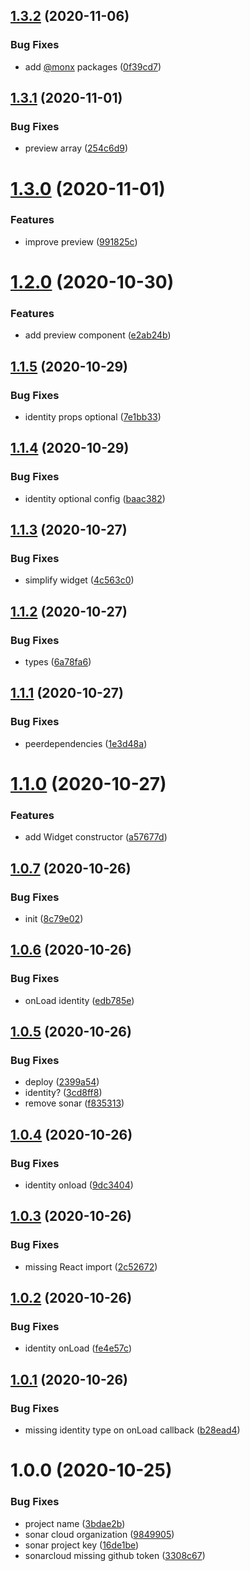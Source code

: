 ## [1.3.2](https://github.com/monx-dev/React-NetlifyCMS/compare/v1.3.1...v1.3.2) (2020-11-06)


### Bug Fixes

* add [@monx](https://github.com/monx) packages ([0f39cd7](https://github.com/monx-dev/React-NetlifyCMS/commit/0f39cd70e8d691e80adceffd3fd3173dabace90c))

## [1.3.1](https://github.com/monx-dev/React-NetlifyCMS/compare/v1.3.0...v1.3.1) (2020-11-01)


### Bug Fixes

* preview array ([254c6d9](https://github.com/monx-dev/React-NetlifyCMS/commit/254c6d9bb095d366b8bb5aef2bc9157fc94eed41))

# [1.3.0](https://github.com/monx-dev/React-NetlifyCMS/compare/v1.2.0...v1.3.0) (2020-11-01)


### Features

* improve preview ([991825c](https://github.com/monx-dev/React-NetlifyCMS/commit/991825c1675460f1ca4155d1cdc4ff074389aff8))

# [1.2.0](https://github.com/monx-dev/React-NetlifyCMS/compare/v1.1.5...v1.2.0) (2020-10-30)


### Features

* add preview component ([e2ab24b](https://github.com/monx-dev/React-NetlifyCMS/commit/e2ab24b77ebfbe6600a33b7a0d6ff101bfee513b))

## [1.1.5](https://github.com/monx-dev/React-NetlifyCMS/compare/v1.1.4...v1.1.5) (2020-10-29)


### Bug Fixes

* identity props optional ([7e1bb33](https://github.com/monx-dev/React-NetlifyCMS/commit/7e1bb334072348948482b7f2a9f891ee2996e1f0))

## [1.1.4](https://github.com/monx-dev/React-NetlifyCMS/compare/v1.1.3...v1.1.4) (2020-10-29)


### Bug Fixes

* identity optional config ([baac382](https://github.com/monx-dev/React-NetlifyCMS/commit/baac382afbebc93bbe00248aac68825aa9735bff))

## [1.1.3](https://github.com/monx-dev/React-NetlifyCMS/compare/v1.1.2...v1.1.3) (2020-10-27)


### Bug Fixes

* simplify widget ([4c563c0](https://github.com/monx-dev/React-NetlifyCMS/commit/4c563c0f05f295b131584d90a75b4f0a2da50b35))

## [1.1.2](https://github.com/monx-dev/React-NetlifyCMS/compare/v1.1.1...v1.1.2) (2020-10-27)


### Bug Fixes

* types ([6a78fa6](https://github.com/monx-dev/React-NetlifyCMS/commit/6a78fa6ca40a696025200d571862bb9ebe1c842e))

## [1.1.1](https://github.com/monx-dev/React-NetlifyCMS/compare/v1.1.0...v1.1.1) (2020-10-27)


### Bug Fixes

* peerdependencies ([1e3d48a](https://github.com/monx-dev/React-NetlifyCMS/commit/1e3d48a832aa16f157a3dbddffacaccbf2c3ac49))

# [1.1.0](https://github.com/monx-dev/React-NetlifyCMS/compare/v1.0.7...v1.1.0) (2020-10-27)


### Features

* add Widget constructor ([a57677d](https://github.com/monx-dev/React-NetlifyCMS/commit/a57677d8d744e47934992b51e94ef7b7e9c5c4cf))

## [1.0.7](https://github.com/monx-dev/React-NetlifyCMS/compare/v1.0.6...v1.0.7) (2020-10-26)


### Bug Fixes

* init ([8c79e02](https://github.com/monx-dev/React-NetlifyCMS/commit/8c79e02ccdd95cab6951d7d9892be154e5b59f3a))

## [1.0.6](https://github.com/monx-dev/React-NetlifyCMS/compare/v1.0.5...v1.0.6) (2020-10-26)


### Bug Fixes

* onLoad identity ([edb785e](https://github.com/monx-dev/React-NetlifyCMS/commit/edb785ee728956cb2ad1f318d21358a36c749032))

## [1.0.5](https://github.com/monx-dev/React-NetlifyCMS/compare/v1.0.4...v1.0.5) (2020-10-26)


### Bug Fixes

* deploy ([2399a54](https://github.com/monx-dev/React-NetlifyCMS/commit/2399a54dba1af8f219b8d2e65694f1ca253fe013))
* identity? ([3cd8ff8](https://github.com/monx-dev/React-NetlifyCMS/commit/3cd8ff867736ed073a1b3c53d8089b8867eaedac))
* remove sonar ([f835313](https://github.com/monx-dev/React-NetlifyCMS/commit/f835313881bcd2ca9dcbaef667436af4ab029122))

## [1.0.4](https://github.com/monx-dev/React-NetlifyCMS/compare/v1.0.3...v1.0.4) (2020-10-26)


### Bug Fixes

* identity onload ([9dc3404](https://github.com/monx-dev/React-NetlifyCMS/commit/9dc3404a82bc615a0bc743c7b486681c7df97ebd))

## [1.0.3](https://github.com/monx-dev/React-NetlifyCMS/compare/v1.0.2...v1.0.3) (2020-10-26)


### Bug Fixes

* missing React import ([2c52672](https://github.com/monx-dev/React-NetlifyCMS/commit/2c52672e3cb592f4bfc84c17ced34a0f2a1a60ab))

## [1.0.2](https://github.com/monx-dev/React-NetlifyCMS/compare/v1.0.1...v1.0.2) (2020-10-26)


### Bug Fixes

* identity onLoad ([fe4e57c](https://github.com/monx-dev/React-NetlifyCMS/commit/fe4e57cda5328501e968d0a40a94dac3b09007c6))

## [1.0.1](https://github.com/monx-dev/React-NetlifyCMS/compare/v1.0.0...v1.0.1) (2020-10-26)


### Bug Fixes

* missing identity type on onLoad callback ([b28ead4](https://github.com/monx-dev/React-NetlifyCMS/commit/b28ead4b6c3d0295d122cd92782b99b88f078811))

# 1.0.0 (2020-10-25)


### Bug Fixes

* project name ([3bdae2b](https://github.com/monx-dev/React-NetlifyCMS/commit/3bdae2b1e4d428630e8b2096a12bc8bed7213fa4))
* sonar cloud organization ([9849905](https://github.com/monx-dev/React-NetlifyCMS/commit/9849905a73701ce70466e79fe77f9a3bf072b687))
* sonar project key ([16de1be](https://github.com/monx-dev/React-NetlifyCMS/commit/16de1be9ce9507d2700bfb1751e6470bd9761eaa))
* sonarcloud missing github token ([3308c67](https://github.com/monx-dev/React-NetlifyCMS/commit/3308c67e48cf1ded4a44af90c05205c688b5cad0))
